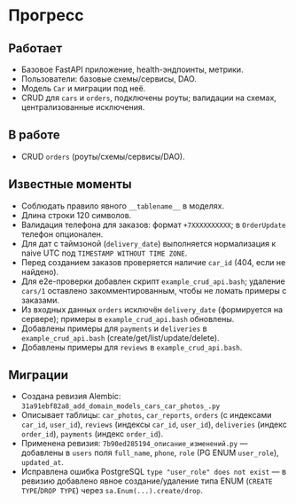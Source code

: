 # Прогресс

## Работает
- Базовое FastAPI приложение, health-эндпоинты, метрики.
- Пользователи: базовые схемы/сервисы, DAO.
- Модель `Car` и миграции под неё.
- CRUD для `cars` и `orders`, подключены роуты; валидации на схемах, централизованные исключения.

## В работе
- CRUD `orders` (роуты/схемы/сервисы/DAO).

## Известные моменты
- Соблюдать правило явного `__tablename__` в моделях.
- Длина строки 120 символов.
 - Валидация телефона для заказов: формат `+7XXXXXXXXXX`; в `OrderUpdate` телефон опционален.
- Для дат с таймзоной (`delivery_date`) выполняется нормализация к naive UTC под `TIMESTAMP WITHOUT TIME ZONE`.
- Перед созданием заказов проверяется наличие `car_id` (404, если не найдено).
- Для e2e-проверки добавлен скрипт `example_crud_api.bash`; удаление `cars/1` оставлено закомментированным, чтобы не ломать примеры с заказами.
 - Из входных данных `orders` исключён `delivery_date` (формируется на сервере); примеры в `example_crud_api.bash` обновлены.
 - Добавлены примеры для `payments` и `deliveries` в `example_crud_api.bash` (create/get/list/update/delete).
 - Добавлены примеры для `reviews` в `example_crud_api.bash`.

## Миграции
- Создана ревизия Alembic: `31a91ebf82a8_add_domain_models_cars_car_photos_.py`
- Описывает таблицы: `car_photos`, `car_reports`, `orders` (с индексами `car_id`, `user_id`), `reviews` (индексы `car_id`, `user_id`), `deliveries` (индекс `order_id`), `payments` (индекс `order_id`).
 - Применена ревизия: `7b90ed285194_описание_изменений.py` — добавлены в `users` поля `full_name`, `phone`, `role` (PG ENUM `user_role`), `updated_at`.
 - Исправлена ошибка PostgreSQL `type "user_role" does not exist` — в ревизию добавлено явное создание/удаление типа ENUM (`CREATE TYPE`/`DROP TYPE`) через `sa.Enum(...).create/drop`.
